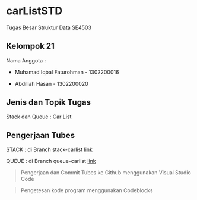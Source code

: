 
# carListSTD
Tugas Besar Struktur Data SE4503 

## Kelompok 21

Nama Anggota :

- Muhamad Iqbal Faturohman -
1302200016

- Abdillah Hasan -
1302200020

## Jenis dan Topik Tugas

Stack dan Queue : Car List

## Pengerjaan Tubes

STACK : di Branch stack-carlist [link](https://github.com/iqbalFatur87/carListSTD/tree/stack-carlist)

QUEUE : di Branch queue-carlist [link](https://github.com/iqbalFatur87/carListSTD/tree/queue-carlist)

> Pengerjaan dan Commit Tubes ke Github menggunakan Visual Studio Code

> Pengetesan kode program menggunakan Codeblocks
